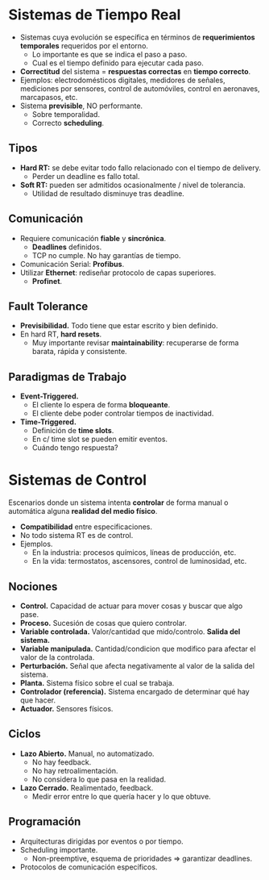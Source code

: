 # Sistemas de Tiempo Real

-   Sistemas cuya evolución se específica en términos de **requerimientos temporales** requeridos por el entorno.
    -   Lo importante es que se indica el paso a paso.
    -   Cual es el tiempo definido para ejecutar cada paso.
-   **Correctitud** del sistema = **respuestas correctas** en **tiempo correcto**.
-   Ejemplos: electrodomésticos digitales, medidores de señales, mediciones por sensores, control de automóviles, control en aeronaves, marcapasos, etc.
-   Sistema **previsible**, NO performante.
    -   Sobre temporalidad.
    -   Correcto **scheduling**.

## Tipos

-   **Hard RT:** se debe evitar todo fallo relacionado con el tiempo de delivery.
    -   Perder un deadline es fallo total.
-   **Soft RT:** pueden ser admitidos ocasionalmente / nivel de tolerancia.
    -   Utilidad de resultado disminuye tras deadline.

## Comunicación

-   Requiere comunicación **fiable** y **sincrónica**.
    -   **Deadlines** definidos.
    -   TCP no cumple. No hay garantías de tiempo.
-   Comunicación Serial: **Profibus**.
-   Utilizar **Ethernet**: rediseñar protocolo de capas superiores.
    -   **Profinet**.

## Fault Tolerance

-   **Previsibilidad.** Todo tiene que estar escrito y bien definido.
-   En hard RT, **hard resets**.
    -   Muy importante revisar **maintainability**: recuperarse de forma barata, rápida y consistente.

## Paradigmas de Trabajo

-   **Event-Triggered.**
    -   El cliente lo espera de forma **bloqueante**.
    -   El cliente debe poder controlar tiempos de inactividad.
-   **Time-Triggered.**
    -   Definición de **time slots**.
    -   En c/ time slot se pueden emitir eventos.
    -   Cuándo tengo respuesta?

# Sistemas de Control

Escenarios donde un sistema intenta **controlar** de forma manual o automática alguna **realidad del medio físico**.

-   **Compatibilidad** entre especificaciones.
-   No todo sistema RT es de control.
-   Ejemplos.
    -   En la industria: procesos químicos, líneas de producción, etc.
    -   En la vida: termostatos, ascensores, control de luminosidad, etc.

## Nociones

-   **Control.** Capacidad de actuar para mover cosas y buscar que algo pase.
-   **Proceso.** Sucesión de cosas que quiero controlar.
-   **Variable controlada.** Valor/cantidad que mido/controlo. **Salida del sistema.**
-   **Variable manipulada.** Cantidad/condicion que modifico para afectar el valor de la controlada.
-   **Perturbación.** Señal que afecta negativamente al valor de la salida del sistema.
-   **Planta.** Sistema físico sobre el cual se trabaja.
-   **Controlador (referencia).** Sistema encargado de determinar qué hay que hacer.
-   **Actuador.** Sensores físicos.

## Ciclos

-   **Lazo Abierto.** Manual, no automatizado.
    -   No hay feedback.
    -   No hay retroalimentación.
    -   No considera lo que pasa en la realidad.
-   **Lazo Cerrado.** Realimentado, feedback.
    -   Medir error entre lo que quería hacer y lo que obtuve.

## Programación

-   Arquitecturas dirigidas por eventos o por tiempo.
-   Scheduling importante.
    -   Non-preemptive, esquema de prioridades => garantizar deadlines.
-   Protocolos de comunicación específicos.

